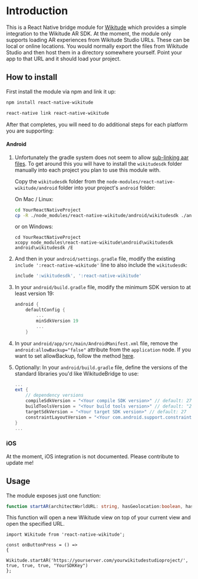# Introduction 
This is a React Native bridge module for [Wikitude](https://www.wikitude.com/) which provides a simple integration to the Wikitude AR SDK.
At the moment, the module only supports loading AR experiences from Wikitude Studio URLs. These can be local or online locations.
You would normally export the files from Wikitude Studio and then host them in a directory somewhere yourself. Point your app to that URL and it should load your project.
 
## How to install

First install the module via npm and link it up:

```bash
npm install react-native-wikitude

react-native link react-native-wikitude
```
After that completes, you will need to do additional steps for each platform you are supporting:

#### Android

1. Unfortunately the gradle system does not seem to allow [sub-linking aar files](https://issuetracker.google.com/issues/36971586). To get around this you will have to install the `wikitudesdk` folder manually into each project you plan to use this module with. 

	Copy the `wikitudesdk` folder from the `node-modules/react-native-wikitude/android` folder into your project's `android` folder: 

	On Mac / Linux: 
	
	```bash
	cd YourReactNativeProject
	cp -R ./node_modules/react-native-wikitude/android/wikitudesdk ./android/wikitudesdk
	```
	
	or on Windows:
	
	```dos
	cd YourReactNativeProject
	xcopy node_modules\react-native-wikitude\android\wikitudesdk android\wikitudesdk /E
	```

2. And then in your `android/settings.gradle` file, modify the existing `include ':react-native-wikitude'` line to also include the `wikitudesdk`:
	```gradle
	include ':wikitudesdk', ':react-native-wikitude'
	```
	
3. In your `android/build.gradle` file, modify the minimum SDK version to at least version 19:
	```gradle
	android {
		defaultConfig {
			...
			minSdkVersion 19
			...
		}
	```
4. In your `android/app/src/main/AndroidManifest.xml` file, remove the `android:allowBackup="false"` attribute from the `application` node. If you want to set allowBackup, follow the method [here](https://github.com/OfficeDev/msa-auth-for-android/issues/21).
	
5. Optionally: In your `android/build.gradle` file, define the versions of the standard libraries you'd like WikitudeBridge to use:
	```gradle
	...
	ext {
		// dependency versions
		compileSdkVersion = "<Your compile SDK version>" // default: 27
		buildToolsVersion = "<Your build tools version>" // default: "27.0.3"
		targetSdkVersion = "<Your target SDK version>" // default: 27
		constraintLayoutVersion = "<Your com.android.support.constraint:constraint-layout version>" //default "1.0.2"
	}
	...
	```

### iOS
At the moment, iOS integration is not documented. Please contribute to update me! 


## Usage

The module exposes just one function: 
```typescript
function startAR(architectWorldURL: string, hasGeolocation:boolean, hasImageRecognition:boolean, hasInstantTracking:boolean, wikitudeSDKKey:string)
```
This function will open a new Wikitude view on top of your current view and open the specified URL.

```ecmascript 6
import Wikitude from 'react-native-wikitude';

const onButtonPress = () =>
{
	Wikitude.startAR('https://yourserver.com/yourwikitudestudioproject/', true, true, true, "YourSDKKey")
};
```